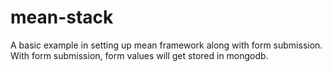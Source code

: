 # mean-stack
A basic example in setting up mean framework along with form submission. With form submission, form values will get stored in mongodb.

